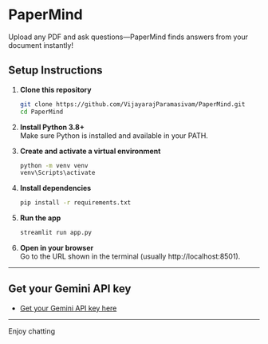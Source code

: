 # PaperMind
Upload any PDF and ask questions—PaperMind finds answers from your document instantly! 

## Setup Instructions

1. **Clone this repository**
   ```sh
   git clone https://github.com/VijayarajParamasivam/PaperMind.git
   cd PaperMind
   ```

2. **Install Python 3.8+**  
   Make sure Python is installed and available in your PATH.

3. **Create and activate a virtual environment**
   ```sh
   python -m venv venv
   venv\Scripts\activate
   ```

5. **Install dependencies**
   ```sh
   pip install -r requirements.txt
   ```

6. **Run the app**
   ```sh
   streamlit run app.py
   ```

7. **Open in your browser**  
   Go to the URL shown in the terminal (usually http://localhost:8501).

---

## Get your Gemini API key

- [Get your Gemini API key here](https://aistudio.google.com/apikey)

---

Enjoy chatting
